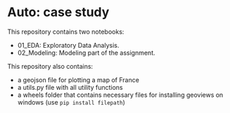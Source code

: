 # Auto: case study

This repository contains two notebooks:
- 01_EDA: Exploratory Data Analysis.
- 02_Modeling: Modeling part of the assignment.

This repository also contains:

- a geojson file for plotting a map of France
- a utils.py file with all utility functions
- a wheels folder that contains necessary files for installing geoviews on windows (use ```pip install filepath```) 
